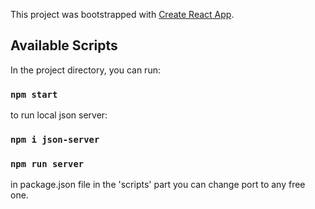 
This project was bootstrapped with [Create React App](https://github.com/facebook/create-react-app).
## Available Scripts

In the project directory, you can run:

### `npm start`

to run local json server:
### `npm i json-server`
### `npm run server`
in package.json file in the 'scripts' part you can change port to any free one.
 


